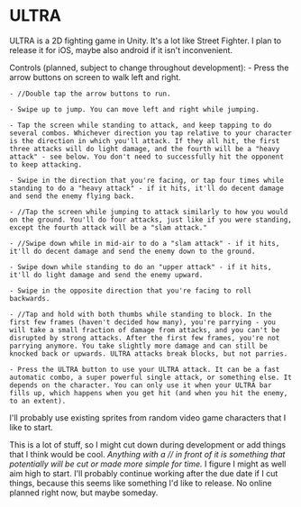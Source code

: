 # ULTRA

ULTRA is a 2D fighting game in Unity. It's a lot like Street Fighter. I plan to release it for iOS, maybe also android if it isn't inconvenient.

Controls (planned, subject to change throughout development):
    - Press the arrow buttons on screen to walk left and right.

    - //Double tap the arrow buttons to run.

    - Swipe up to jump. You can move left and right while jumping.

    - Tap the screen while standing to attack, and keep tapping to do several combos. Whichever direction you tap relative to your character is the direction in which you'll attack. If they all hit, the first three attacks will do light damage, and the fourth will be a "heavy attack" - see below. You don't need to successfully hit the opponent to keep attacking.

    - Swipe in the direction that you're facing, or tap four times while standing to do a "heavy attack" - if it hits, it'll do decent damage and send the enemy flying back.

    - //Tap the screen while jumping to attack similarly to how you would on the ground. You'll do four attacks, just like if you were standing, except the fourth attack will be a "slam attack." 

    - //Swipe down while in mid-air to do a "slam attack" - if it hits, it'll do decent damage and send the enemy down to the ground.   
 
    - Swipe down while standing to do an "upper attack" - if it hits, it'll do light damage and send the enemy upward.

    - Swipe in the opposite direction that you're facing to roll backwards.
    
    - //Tap and hold with both thumbs while standing to block. In the first few frames (haven't decided how many), you're parrying - you will take a small fraction of damage from attacks, and you can't be disrupted by strong attacks. After the first few frames, you're not parrying anymore. You take slightly more damage and can still be knocked back or upwards. ULTRA attacks break blocks, but not parries. 

    - Press the ULTRA button to use your ULTRA attack. It can be a fast automatic combo, a super powerful single attack, or something else. It depends on the character. You can only use it when your ULTRA bar fills up, which happens when you get hit (and when you hit the enemy, to an extent).


I'll probably use existing sprites from random video game characters that I like to start.

This is a lot of stuff, so I might cut down during development or add things that I think would be cool. *Anything with a // in front of it is something that potentially will be cut or made more simple for time.* I figure I might as well aim high to start. I'll probably continue working after the due date if I cut things, because this seems like something I'd like to release. No online planned right now, but maybe someday.
